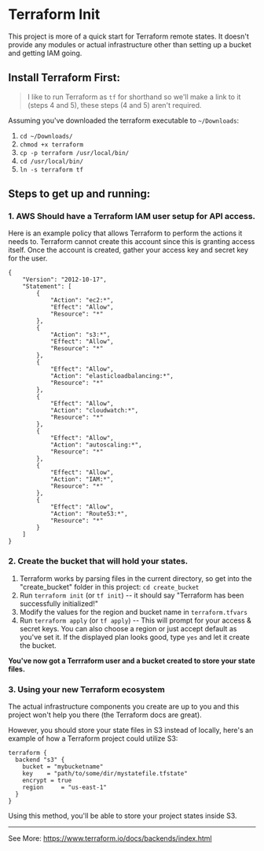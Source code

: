 # Terraform Init

This project is more of a quick start for Terraform remote states. It doesn't provide any modules or actual infrastructure other than setting up a bucket and getting IAM going.

## Install Terraform First: 
>I like to run Terraform as `tf` for shorthand so we'll make a link to it (steps 4 and 5), these steps (4 and 5) aren't required. 

Assuming you've downloaded the terraform executable to `~/Downloads`:
1. `cd ~/Downloads/`
2. `chmod +x terraform`
3. `cp -p terraform /usr/local/bin/`
4. `cd /usr/local/bin/`
5. `ln -s terraform tf`

## Steps to get up and running: 

### 1. AWS Should have a Terraform IAM user setup for API access. 
Here is an example policy that allows Terraform to perform the actions it needs to.
Terraform cannot create this account since this is granting access itself. Once the account is created, gather your access key and secret key for the user. 

```
{
    "Version": "2012-10-17",
    "Statement": [
        {
            "Action": "ec2:*",
            "Effect": "Allow",
            "Resource": "*"
        },
        {
            "Action": "s3:*",
            "Effect": "Allow",
            "Resource": "*"
        },
        {
            "Effect": "Allow",
            "Action": "elasticloadbalancing:*",
            "Resource": "*"
        },
        {
            "Effect": "Allow",
            "Action": "cloudwatch:*",
            "Resource": "*"
        },
        {
            "Effect": "Allow",
            "Action": "autoscaling:*",
            "Resource": "*"
        },
        {
            "Effect": "Allow",
            "Action": "IAM:*",
            "Resource": "*"
        },
        {
            "Effect": "Allow",
            "Action": "Route53:*",
            "Resource": "*"
        }
    ]
}
```

### 2. Create the bucket that will hold your states. 
1. Terraform works by parsing files in the current directory, so get into the "create_bucket" folder in this project: `cd create_bucket`
2. Run `terraform init` (or `tf init`) -- it should say "Terraform has been successfully initialized!"
3. Modify the values for the region and bucket name in `terraform.tfvars`
4. Run `terraform apply` (or `tf apply`) -- This will prompt for your access & secret keys. You can also choose a region or just accept default as you've set it. If the displayed plan looks good, type `yes` and let it create the bucket. 

**You've now got a Terrraform user and a bucket created to store your state files.**

### 3. Using your new Terraform ecosystem
The actual infrastructure components you create are up to you and this project won't help you there (the Terraform docs are great).

However, you should store your state files in S3 instead of locally, here's an example of how a Terraform project could utilize S3: 
```
terraform {
  backend "s3" {
    bucket = "mybucketname"
    key    = "path/to/some/dir/mystatefile.tfstate"
    encrypt = true
    region     = "us-east-1"
  }
}
```

Using this method, you'll be able to store your project states inside S3. 

---

See More: 
https://www.terraform.io/docs/backends/index.html


